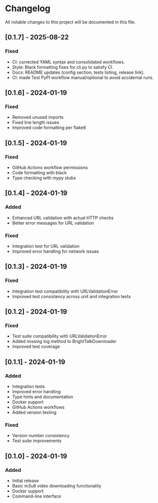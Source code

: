 # Changelog

All notable changes to this project will be documented in this file.

## [0.1.7] - 2025-08-22

### Fixed
- CI: corrected YAML syntax and consolidated workflows.
- Style: Black formatting fixes for cli.py to satisfy CI.
- Docs: README updates (config section, tests listing, release link).
- CI: made Test PyPI workflow manual/optional to avoid accidental runs.

## [0.1.6] - 2024-01-19

### Fixed
- Removed unused imports
- Fixed line length issues
- Improved code formatting per flake8

## [0.1.5] - 2024-01-19

### Fixed
- GitHub Actions workflow permissions
- Code formatting with black
- Type checking with mypy stubs

## [0.1.4] - 2024-01-19

### Added
- Enhanced URL validation with actual HTTP checks
- Better error messages for URL validation

### Fixed
- Integration test for URL validation
- Improved error handling for network issues

## [0.1.3] - 2024-01-19

### Fixed
- Integration test compatibility with URLValidationError
- Improved test consistency across unit and integration tests

## [0.1.2] - 2024-01-19

### Fixed
- Test suite compatibility with URLValidationError
- Added missing log method to BrightTalkDownloader
- Improved test coverage

## [0.1.1] - 2024-01-19

### Added
- Integration tests
- Improved error handling
- Type hints and documentation
- Docker support
- GitHub Actions workflows
- Added version testing

### Fixed
- Version number consistency
- Test suite improvements

## [0.1.0] - 2024-01-19

### Added
- Initial release
- Basic m3u8 video downloading functionality
- Docker support
- Command-line interface 